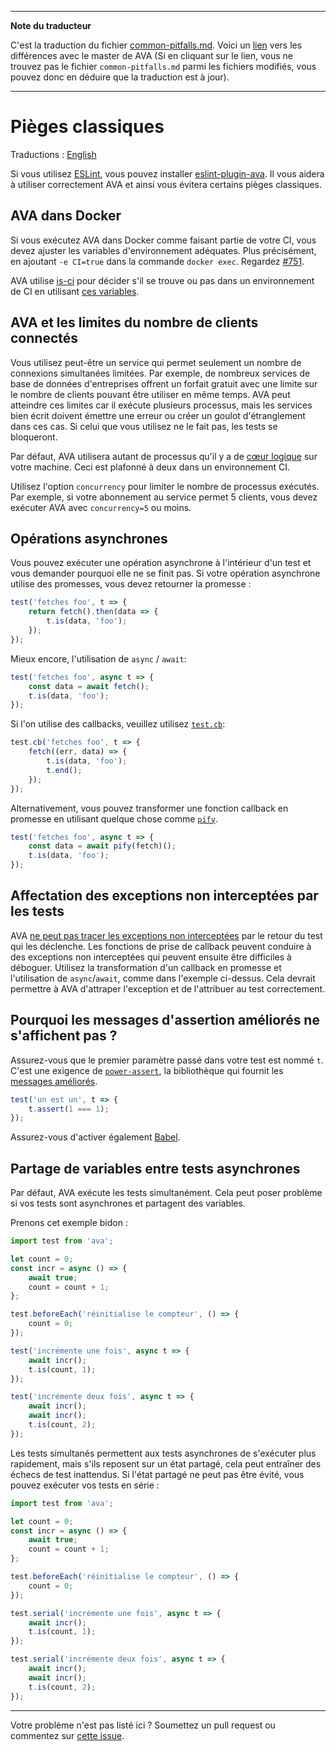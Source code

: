 ___
**Note du traducteur**

C'est la traduction du fichier [common-pitfalls.md](https://github.com/avajs/ava/blob/master/docs/common-pitfalls.md). Voici un [lien](https://github.com/avajs/ava/compare/b4ea43529a6d058a96055735cfa6e7056c009112...master#diff-ea157780fd005702cef8a1ddf5ec347b) vers les différences avec le master de AVA (Si en cliquant sur le lien, vous ne trouvez pas le fichier `common-pitfalls.md` parmi les fichiers modifiés, vous pouvez donc en déduire que la traduction est à jour).
___
# Pièges classiques

Traductions : [English](https://github.com/avajs/ava/blob/master/docs/08-common-pitfalls.md)

Si vous utilisez [ESLint](http://eslint.org/), vous pouvez installer [eslint-plugin-ava](https://github.com/avajs/eslint-plugin-ava). Il vous aidera à utiliser correctement AVA et ainsi vous évitera certains pièges classiques.

## AVA dans Docker

Si vous exécutez AVA dans Docker comme faisant partie de votre CI, vous devez ajuster les variables d'environnement adéquates. Plus précisément, en ajoutant `-e CI=true` dans la commande `docker exec`. Regardez [#751](https://github.com/avajs/ava/issues/751).

AVA utilise [is-ci](https://github.com/watson/is-ci) pour décider s'il se trouve ou pas dans un environnement de CI en utilisant [ces variables](https://github.com/watson/ci-info/blob/master/index.js).

## AVA et les limites du nombre de clients connectés

Vous utilisez peut-être un service qui permet seulement un nombre de connexions simultanées limitées. Par exemple, de nombreux services de base de données d'entreprises offrent un forfait gratuit avec une limite sur le nombre de clients pouvant être utiliser en même temps. AVA peut atteindre ces limites car il exécute plusieurs processus, mais les services bien écrit doivent émettre une erreur ou créer un goulot d'étranglement dans ces cas. Si celui que vous utilisez ne le fait pas, les tests se bloqueront.

Par défaut, AVA utilisera autant de processus qu'il y a de [cœur logique](https://superuser.com/questions/1105654/logical-vs-physical-cpu-performance) sur votre machine. Ceci est plafonné à deux dans un environnement CI.

Utilisez l'option `concurrency` pour limiter le nombre de processus exécutés. Par exemple, si votre abonnement au service permet 5 clients, vous devez exécuter AVA avec `concurrency=5` ou moins.

## Opérations asynchrones

Vous pouvez exécuter une opération asynchrone à l'intérieur d'un test et vous demander pourquoi elle ne se finit pas. Si votre opération asynchrone utilise des promesses, vous devez retourner la promesse :

```js
test('fetches foo', t => {
	return fetch().then(data => {
		t.is(data, 'foo');
	});
});
```

Mieux encore, l'utilisation de `async` / `await`:

```js
test('fetches foo', async t => {
	const data = await fetch();
	t.is(data, 'foo');
});
```

Si l'on utilise des callbacks, veuillez utilisez [`test.cb`](./01-writing-tests.md#prise-en-charge-du-callback):

```js
test.cb('fetches foo', t => {
	fetch((err, data) => {
		t.is(data, 'foo');
		t.end();
	});
});
```

Alternativement, vous pouvez transformer une fonction callback en promesse en utilisant quelque chose comme [`pify`](https://github.com/sindresorhus/pify).

```js
test('fetches foo', async t => {
	const data = await pify(fetch)();
	t.is(data, 'foo');
});
```

## Affectation des exceptions non interceptées par les tests

AVA [ne peut pas tracer les exceptions non interceptées](https://github.com/avajs/ava/issues/214) par le retour du test qui les déclenche. Les fonctions de prise de callback peuvent conduire à des exceptions non interceptées qui peuvent ensuite être difficiles à déboguer. Utilisez la transformation d'un callback en promesse et l'utilisation de `async`/`await`, comme dans l'exemple ci-dessus. Cela devrait permettre à AVA d'attraper l'exception et de l'attribuer au test correctement.

## Pourquoi les messages d'assertion améliorés ne s'affichent pas ?

Assurez-vous que le premier paramètre passé dans votre test est nommé `t`. C'est une exigence de [`power-assert`](https://github.com/power-assert-js/power-assert), la bibliothèque qui fournit les [messages améliorés](./03-assertions.md#messages-dassertions-améliorés).

```js
test('un est un', t => {
	t.assert(1 === 1);
});
```

Assurez-vous d'activer également [Babel](./recipes/babel.md).

## Partage de variables entre tests asynchrones

Par défaut, AVA exécute les tests simultanément. Cela peut poser problème si vos tests sont asynchrones et partagent des variables.

Prenons cet exemple bidon :

```js
import test from 'ava';

let count = 0;
const incr = async () => {
	await true;
	count = count + 1;
};

test.beforeEach('réinitialise le compteur', () => {
	count = 0;
});

test('incrémente une fois', async t => {
	await incr();
	t.is(count, 1);
});

test('incrémente deux fois', async t => {
	await incr();
	await incr();
	t.is(count, 2);
});
```

Les tests simultanés permettent aux tests asynchrones de s'exécuter plus rapidement, mais s'ils reposent sur un état partagé, cela peut entraîner des échecs de test inattendus. Si l'état partagé ne peut pas être évité, vous pouvez exécuter vos tests en série :

```js
import test from 'ava';

let count = 0;
const incr = async () => {
	await true;
	count = count + 1;
};

test.beforeEach('réinitialise le compteur', () => {
	count = 0;
});

test.serial('incrémente une fois', async t => {
	await incr();
	t.is(count, 1);
});

test.serial('incrémente deux fois', async t => {
	await incr();
	await incr();
	t.is(count, 2);
});
```

---

Votre problème n'est pas listé ici ? Soumettez un pull request ou commentez sur [cette issue](https://github.com/avajs/ava/issues/404).
